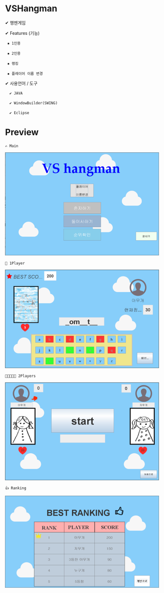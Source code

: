 # VSHangman
✔ 행멘게임




✔ Features (기능)

	 ▪ 1인용

	 ▪ 2인용

	 ▪ 랭킹
	
	 ▪ 플레이어 이름 변경



✔ 사용언어 / 도구

	  ✔ JAVA

	  ✔ WindowBuilder(SWING)
		
	  ✔ Eclipse
	  
	 
	
# Preview 

	✍ Main
 
![main](VSHangmen/preview/main.png)


	🧑 1Player
 
![1player](VSHangmen/preview/1player.png)


	👩🏻‍🤝‍👩🏻 2Players
 
![2players](VSHangmen/preview/2Players.png)


	👍 Ranking
 
![raking](VSHangmen/preview/raking.png)

	
